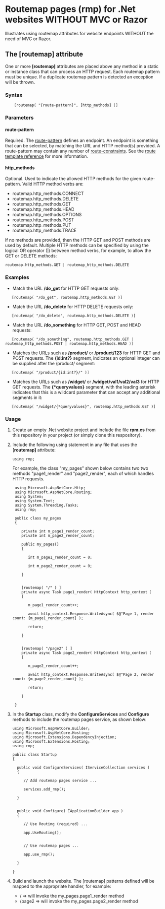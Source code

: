# Routemap pages (rmp) for .Net websites WITHOUT MVC or Razor

Illustrates using routemap attributes for website endpoints WITHOUT the need of MVC or Razor.

## The [routemap] attribute

One or more **[routemap]** attributes are placed above any method in 
a static or instance class that can process an HTTP request.  Each
routemap pattern must be unique.  If a duplicate routemap pattern is
detected an exception will be thrown.

### Syntax

```
    [routemap( "{route-pattern}", [http_methods] )]
```

### Parameters

#### route-pattern

Required. The [route-pattern](https://docs.microsoft.com/en-us/aspnet/core/fundamentals/routing?view=aspnetcore-6.0) defines an endpoint. An endpoint 
is something that can be selected, by matching the URL and HTTP method(s) provided.  A route-pattern may contain any number 
of [route-constraints](https://docs.microsoft.com/en-us/aspnet/core/fundamentals/routing?view=aspnetcore-6.0#route-constraints).  See the [route template reference](https://docs.microsoft.com/en-us/aspnet/core/fundamentals/routing?view=aspnetcore-6.0#route-template-reference) for more information.

#### http_methods
Optional.  Used to indicate the allowed HTTP methods for the given route-pattern.  Valid HTTP method verbs are:
- routemap.http_methods.CONNECT
- routemap.http_methods.DELETE
- routemap.http_methods.GET
- routemap.http_methods.HEAD
- routemap.http_methods.OPTIONS
- routemap.http_methods.POST
- routemap.http_methods.PUT
- routemap.http_methods.TRACE

If no methods are provided, then the HTTP GET and POST methods are used by default.  Multiple HTTP methods can be specified by using the logical OR operator (|) between
method verbs, for example, to allow the GET or DELETE methods:
```   
routemap.http_methods.GET | routemap_http_methods.DELETE
```

### Examples

- Match the URL **/do_get** for HTTP GET requests only:
        
```
   [routemap( "/do_get", routemap.http_methods.GET )]
```
        
- Match the URL **/do_delete** for HTTP DELETE requests only:

```
   [routemap( "/do_delete", routemap.http_methods.DELETE )]
```

- Match the URL **/do_something** for HTTP GET, POST and HEAD requests:

```
   [routemap( "/do_something", routemap.http_methods.GET | routemap_http_methods.POST | routemap.http_methods.HEAD )]
```

- Matches the URLs such as **/product/** or **/product/123** for HTTP GET and POST requests.  The **{id:int?}** segment, indicates an optional integer can be supplied after the /product/ segment:

```
   [routemap( "/product/{id:int?}/" )]
```
   
- Matches the URLs such as **/widget/** or **/widget/val1/val2/val3** for HTTP GET requests. The __{*queryvalues}__ segment, with the leading asterisk indicates that this is a wildcard parameter that can accept any additional segments in it:

```
   [routemap( "/widget/{*queryvalues}", routemap.http_methods.GET )]
```  
   

### Usage

1. Create an empty .Net website project and include the file **rpm.cs** from this repository in your project (or simply
 clone this respository).
 
2. Include the following using statement in any file that uses the **[routemap]** attribute:

    ```
    using rmp;
    ```
    
   For example, the class "my_pages" shown below contains two two methods "page1_render" and "page2_render", each
   of which handles HTTP requests.

   ```
    using Microsoft.AspNetCore.Http;
    using Microsoft.AspNetCore.Routing;
    using System;
    using System.Text;
    using System.Threading.Tasks;
    using rmp;

    public class my_pages
    {
      
       private int m_page1_render_count;
       private int m_page2_render_count;

       public my_pages()
       {

          int m_page1_render_count = 0;

          int m_page2_render_count = 0;

       }


       [routemap( "/" ) ]
       private async Task page1_render( HttpContext http_context )
       {

          m_page1_render_count++;

          await http_context.Response.WriteAsync( $@"Page 1, render count: {m_page1_render_count} );

          return;

       }


       [routemap( "/page2" ) ]
       private async Task page2_render( HttpContext http_context )
       {

          m_page2_render_count++;

          await http_context.Response.WriteAsync( $@"Page 2, render count: {m_page2_render_count} );

          return;

       }

    }
   ```

3. In the **Startup** class, modify the **ConfigureServices** and **Configure** methods to 
   include the routemap pages service, as shown below:

    ```
    using Microsoft.AspNetCore.Builder;
    using Microsoft.AspNetCore.Hosting;
    using Microsoft.Extensions.DependencyInjection;
    using Microsoft.Extensions.Hosting;
    using rmp;

    public class Startup
    {
   
      public void ConfigureServices( IServiceCollection services )
      {

         // Add routemap pages service ...

         services.add_rmp();

      }
    
    
      public void Configure( IApplicationBuilder app )
      {

         // Use Routing (required) ...

         app.UseRouting();


         // Use routemap pages ...

         app.use_rmp();

      }
      
    }

    ```

4. Build and launch the website.  The [routemap] patterns defined will be mapped to the appropriate handler, for 
   example:
   - / => will invoke the my_pages.page1_render method</li>
   - /page2 => will invoke the my_pages.page2_render method</li>
